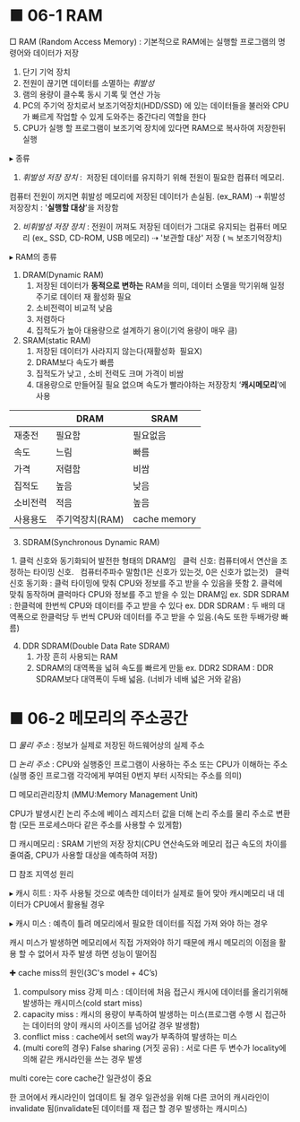 # ■ 06-1 RAM

□ RAM (Random Access Memory) : 기본적으로 RAM에는 실행할 프로그램의 명령어와 데이터가 저장

1. 단기 기억 장치
2. 전원이 끊기면 데이터를 소멸하는 *휘발성*
3. 램의 용량이 클수록 동시 기록 및 연산 가능
4. PC의 주기억 장치로서 보조기억장치(HDD/SSD) 에 있는 데이터들을 불러와 CPU가 빠르게 작업할 수 있게 도와주는 중간다리 역할을 한다
5. CPU가 실행 할 프로그램이 보조기억 장치에 있다면 RAM으로 복사하여 저장한뒤 실행

▸ 종류

1. *휘발성 저장 장치* :  저장된 데이터를 유지하기 위해 전원이 필요한 컴퓨터 메모리.

컴퓨터 전원이 꺼지면 휘발성 메모리에 저장된 데이터가 손실됨. (ex_RAM) ⇢ 휘발성 저장장치 : '**실행할 대상**'을 저장함

2. *비휘발성 저장 장치* : 전원이 꺼져도 저장된 데이터가 그대로 유지되는 컴퓨터 메모리 (ex_ SSD, CD-ROM, USB 메모리) ⇢ '보관할 대상' 저장 ( ≒ 보조기억장치) 

  

▸ RAM의 종류

1. DRAM(Dynamic RAM)
	1. 저장된 데이터가 **동적으로 변하는** RAM을 의미, 데이터 소멸을 막기위해 일정 주기로 데이터 재 활성화 필요
	2. 소비전력이 비교적 낮음
	3. 저렴하다
	4. 집적도가 높아 대용량으로 설계하기 용이(기억 용량이 매우 큼)
2. SRAM(static RAM)
	1. 저장된 데이터가 사라지지 않는다(재활성화  필요X)
	2. DRAM보다 속도가 빠름
	3. 집적도가 낮고 , 소비 전력도 크며 가격이 비쌈
	4. 대용량으로 만들어질 필요 없으며 속도가 빨라야하는 저장장치 ‘**캐시메모리**’에 사용

|      | DRAM       | SRAM         |
| ---- | ---------- | ------------ |
| 재충전  | 필요함        | 필요없음         |
| 속도   | 느림         | 빠름           |
| 가격   | 저렴함        | 비쌈           |
| 집적도  | 높음         | 낮음           |
| 소비전력 | 적음         | 높음           |
| 사용용도 | 주기억장치(RAM) | cache memory |
3. SDRAM(Synchronous Dynamic RAM)


 1. 클럭 신호와 동기화되어 발전한 형태의 DRAM임
    클럭 신호: 컴퓨터에서 연산을 조정하는 타이밍 신호.
    컴퓨터주파수 말함(1은 신호가 있는것, 0은 신호가 없는것)
    클럭신호 동기화 : 클럭 타이밍에 맞춰 CPU와 정보를 주고 받을 수 있음을 뜻함
 2. 클럭에 맞춰 동작하며 클럭마다 CPU와 정보를 주고 받을 수 있는 DRAM임
ex. SDR SDRAM : 한클럭에 한번씩 CPU와 데이터를 주고 받을 수 있다
ex. DDR SDRAM : 두 배의 대역폭으로 한클럭당 두 번씩 CPU와 데이터를 주고 받을 수 있음.(속도 또한 두배가량 빠름)


4. DDR SDRAM(Double Data Rate SDRAM)  
	1. 가장 흔히 사용되는 RAM
	2. SDRAM의 대역폭을 넓혀 속도를 빠르게 만듦
ex. DDR2 SDRAM : DDR SDRAM보다 대역폭이 두배 넓음. (너비가 네배 넓은 거와 같음)

  

# ■ 06-2 메모리의 주소공간

□ *물리 주소* : 정보가 실제로 저장된 하드웨어상의 실제 주소

□ *논리 주소* : CPU와 실행중인 프로그램이 사용하는 주소 또는 CPU가 이해하는 주소 (실행 중인 프로그램 각각에게 부여된 0번지 부터 시작되는 주소를 의미)


□ 메모리관리장치 (MMU:Memory Management Unit)

CPU가 발생시킨 논리 주소에 베이스 레지스터 값을 더해 논리 주소를 물리 주소로 변환함 (모든 프로세스마다 같은 주소를 사용할 수 있게함)


□ 캐시메모리 : SRAM 기반의 저장 장치(CPU 연산속도와 메모리 접근 속도의 차이를 줄여줌, CPU가 사용할 대상을 예측하여 저장)

□ 참조 지역성 원리

▸ 캐시 히트 : 자주 사용될 것으로 예측한 데이터가 실제로 들어 맞아 캐시메모리 내 데이터가 CPU에서 활용될 경우
  

▸ 캐시 미스 : 예측이 틀려 메모리에서 필요한 데이터를 직접 가져 와야 하는 경우

캐시 미스가 발생하면 메모리에서 직접 가져와야 하기 때문에 캐시 메모리의 이점을 활용 할 수 없어서 자주 발생 하면 성능이 떨어짐

✚ cache miss의 원인(3C's model + 4C’s)

1. compulsory miss 강제 미스 : 데이터에 처음 접근시 캐시에 데이터를 올리기위해 발생하는 캐시미스(cold start miss)
2. capacity miss : 캐시의 용량이 부족하여 발생하는 미스(프로그램 수행 시 접근하는 데이터의 양이 캐시의 사이즈를 넘어갈 경우 발생함)
3. conflict miss : cache에서 set의 way가 부족하여 발생하는 미스
4. (multi core의 경우) False sharing (거짓 공유) : 서로 다른 두 변수가 locality에 의해 같은 캐시라인을 쓰는 경우 발생

multi core는 core cache간 일관성이 중요

한 코어에서 캐시라인이 업데이트 될 경우 일관성을 위해 다른 코어의 캐시라인이 invalidate 됨(invalidate된 데이터를 재 접근 할 경우 발생하는 캐시미스)

